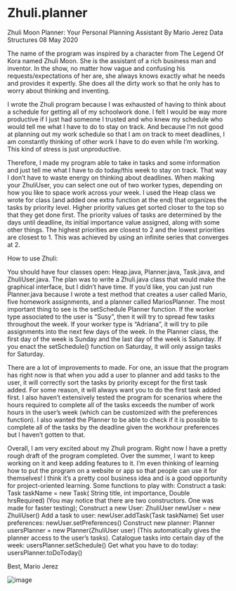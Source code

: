 # Zhuli.planner
Zhuli Moon Planner: Your Personal Planning Assistant
By Mario Jerez
Data Structures
08 May 2020

The name of the program was inspired by a character from The Legend Of Kora named Zhuli Moon. She is the assistant of a rich business man and inventor. In the show, no matter how vague and confusing his requests/expectations of her are, she always knows exactly what he needs and provides it expertly. She does all the dirty work so that he only has to worry about thinking and inventing.

I wrote the Zhuli program because I was exhausted of having to think about a schedule for getting all of my schoolwork done. I felt I would be way more productive if I just had someone I trusted and who knew my schedule who would tell me what I have to do to stay on track. And because I’m not good at planning out my work schedule so that I am on track to meet deadlines, I am constantly thinking of other work I have to do even while I’m working. This kind of stress is just unproductive.

Therefore, I made my program able to take in tasks and some information and just tell me what I have to do today/this week to stay on track. That way I don’t have to waste energy on thinking about deadlines. When making your ZhuliUser, you can select one out of two worker types, depending on how you like to space work across your week. I used the Heap class we wrote for class (and added one extra function at the end) that organizes the tasks by priority level. Higher priority values get sorted closer to the top so that they get done first. The priority values of tasks are determined by the days until deadline, its initial importance value assigned, along with some other things. The highest priorities are closest to 2 and the lowest priorities are closest to 1. This was achieved by using an infinite series that converges at 2.

How to use Zhuli:

You should have four classes open: Heap.java, Planner.java, Task.java, and ZhuliUser.java. The plan was to write a Zhuli.java class that would make the graphical interface, but I didn’t have time. If you’d like, you can just run Planner.java because I wrote a test method that creates a user called Mario, five homework assignments, and a planner called MariosPlanner. The most important thing to see is the setSchedule Planner function. If the worker type associated to the user is “Susy”, then it will try to spread few tasks throughout the week. If your worker type is “Adriana”, it will try to pile assignments into the next few days of the week. In the Planner class, the first day of the week is Sunday and the last day of the week is Saturday. If you enact the setSchedule() function on Saturday, it will only assign tasks for Saturday.

There are a lot of improvements to made. For one, an issue that the program has right now is that when you add a user to planner and add tasks to the user, it will correctly sort the tasks by priority except for the first task added. For some reason, it will always want you to do the first task added first. I also haven’t extensively tested the program for scenarios where the hours required to complete all of the tasks exceeds the number of work hours in the user’s week (which can be customized with the preferences function). I also wanted the Planner to be able to check if it is possible to complete all of the tasks by the deadline given the workhour preferences but I haven’t gotten to that.

Overall, I am very excited about my Zhuli program. Right now I have a pretty rough draft of the program completed. Over the summer, I want to keep working on it and keep adding features to it. I’m even thinking of learning how to put the program on a website or app so that people can use it for themselves! I think it’s a pretty cool business idea and is a good opportunity for project-oriented learning.
Some functions to play with:
Construct a task: Task taskName = new Task( String title, int importance, Double hrsRequired)
(You may notice that there are two constructors. One was made for faster testing);
Construct a new User: ZhuliUser newUser = new ZhuliUser()
Add a task to user: newUser.addTask(Task taskName)
Set user preferences: newUser.setPreferences()
Construct new planner: Planner usersPlanner = new Planner(ZhuliUser user)
(This automatically gives the planner access to the user’s tasks).
Catalogue tasks into certain day of the week: usersPlanner.setSchedule()
Get what you have to do today: usersPlanner.toDoToday()

Best,
Mario Jerez

![image](https://user-images.githubusercontent.com/72274387/120373522-70764d80-c2e6-11eb-9cd1-36009d9407d7.png)
